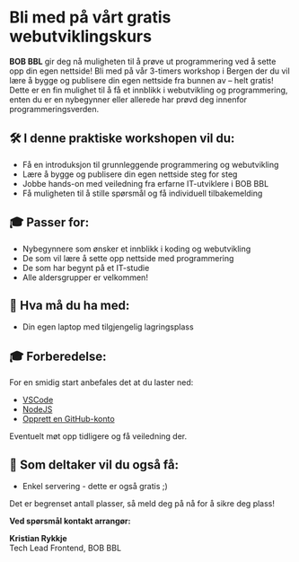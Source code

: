 # Bli med på vårt gratis webutviklingskurs

**BOB BBL** gir deg nå muligheten til å prøve ut programmering ved å sette opp din egen nettside! Bli med på vår 3-timers workshop i Bergen der du vil lære å bygge og publisere din egen nettside fra bunnen av – helt gratis! Dette er en fin mulighet til å få et innblikk i webutvikling og programmering, enten du er en nybegynner eller allerede har prøvd deg innenfor programmeringsverden.

## 🛠 I denne praktiske workshopen vil du:

- Få en introduksjon til grunnleggende programmering og webutvikling
- Lære å bygge og publisere din egen nettside steg for steg
- Jobbe hands-on med veiledning fra erfarne IT-utviklere i BOB BBL
- Få muligheten til å stille spørsmål og få individuell tilbakemelding

## 🎓 Passer for:

- Nybegynnere som ønsker et innblikk i koding og webutvikling
- De som vil lære å sette opp nettside med programmering
- De som har begynt på et IT-studie
- Alle aldersgrupper er velkommen!

## 📌 Hva må du ha med:

- Din egen laptop med tilgjengelig lagringsplass

## 🎓 Forberedelse:

For en smidig start anbefales det at du laster ned:

- [VSCode](https://code.visualstudio.com)
- [NodeJS](https://nodejs.org)
- [Opprett en GitHub-konto](https://github.com)

Eventuelt møt opp tidligere og få veiledning der.

## 🎁 Som deltaker vil du også få:

- Enkel servering - dette er også gratis ;)

Det er begrenset antall plasser, så meld deg på nå for å sikre deg plass!

**Ved spørsmål kontakt arrangør:**

**Kristian Rykkje**  
Tech Lead Frontend, BOB BBL
